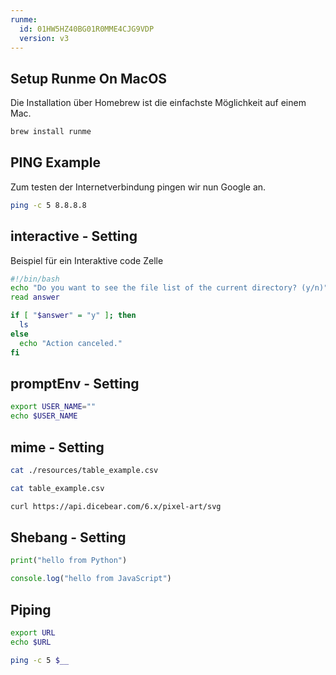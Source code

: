 ```yaml
---
runme:
  id: 01HW5HZ40BG01R0MME4CJG9VDP
  version: v3
---
```


## Setup Runme On MacOS

Die Installation über Homebrew ist die einfachste Möglichkeit auf einem Mac.

```sh {"id":"01HW5J64QWFHB727M5Y9MKMBWG","name":"setup via brew"}
brew install runme
```

## PING Example

Zum testen der Internetverbindung pingen wir nun Google an.

```sh {"id":"01HW5JVFEV6DBZN7QY2E4Z1A2C","name":"check internet connection - ping google"}
ping -c 5 8.8.8.8
```

## interactive - Setting

Beispiel für ein Interaktive code Zelle

```sh {"id":"01HW5Q48R89N4RENHZZZS89FF2","interactive":"true","name":"test","promptEnv":"auto"}
#!/bin/bash
echo "Do you want to see the file list of the current directory? (y/n)"
read answer

if [ "$answer" = "y" ]; then
  ls
else
  echo "Action canceled."
fi

```

## promptEnv - Setting

```sh {"id":"01HW5RNTENGKT5418M2S7Y2NCD","name":"testPromtEnv","promptEnv":"yes"}
export USER_NAME=""
echo $USER_NAME
```

## mime - Setting

```sh {"id":"01HW5TWJBW5EQ7JV6P5Y8HA033","name":"testTableWithoutMimeType"}
cat ./resources/table_example.csv
```

```sh {"cwd":"./resources/","id":"01HW5V1H3YMXPS90XPRVGQVNEB","mimeType":"text/csv","name":"testTableWithMimeType"}
cat table_example.csv
```

```sh {"id":"01HW885JG3N5DYHNGB80P035HS","mimeType":"image/svg+xml","name":"example_svg"}
curl https://api.dicebear.com/6.x/pixel-art/svg
```

## Shebang - Setting

```python {"id":"01HW8A0PN3X2WS2WAJQKNWFSJB","name":"shebang_python"}
print("hello from Python")
```

```javascript {"id":"01HW8A3681WEBT3WS95WP9NBV9","name":"shebang_js"}
console.log("hello from JavaScript")
```

## Piping

```sh {"id":"01HW8ASVBPNKZ1C50FEARY6K91","promptEnv":"yes"}
export URL
echo $URL
```

```sh {"id":"01HW8AWWVX7P360777V58523M6"}
ping -c 5 $__
```